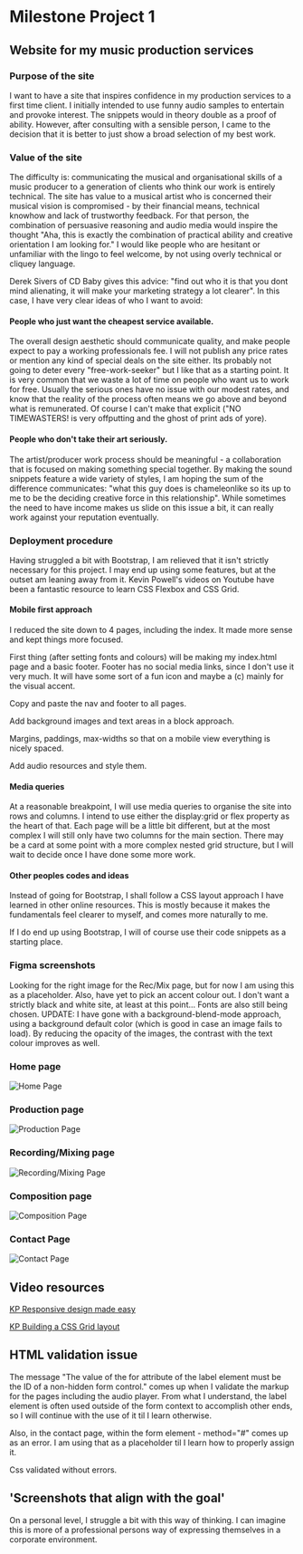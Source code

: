 # Milestone Project 1

## Website for my music production services

### Purpose of the site

I want to have a site that inspires confidence in my production services to a first time client. I initially intended to use funny audio samples to entertain and provoke interest. The snippets would in theory double as a proof of ability. However, after consulting with a sensible person, I came to the decision that it is better to just show a broad selection of my best work.

### Value of the site

The difficulty is: communicating the musical and organisational skills of a music producer to a generation of clients who think our work is entirely technical. The site has value to a musical artist who is concerned their musical vision is compromised - by their financial means, technical knowhow and lack of trustworthy feedback. For that person, the combination of persuasive reasoning and audio media would inspire the thought "Aha, this is exactly the combination of practical ability and creative orientation I am looking for." I would like people who are hesitant or unfamiliar with the lingo to feel welcome, by not using overly technical or cliquey language.

Derek Sivers of CD Baby gives this advice: "find out who it is that you dont mind alienating, it will make your marketing strategy a lot clearer". In this case, I have very clear ideas of who I want to avoid:

#### People who just want the cheapest service available.

The overall design aesthetic should communicate quality, and make people expect to pay a working professionals fee. I will not publish any price rates or mention any kind of special deals on the site either. Its probably not going to deter every "free-work-seeker" but I like that as a starting point. It is very common that we waste a lot of time on people who want us to work for free. Usually the serious ones have no issue with our modest rates, and know that the reality of the process often means we go above and beyond what is remunerated. Of course I can't make that explicit ("NO TIMEWASTERS! is very offputting and the ghost of print ads of yore).

#### People who don't take their art seriously.

The artist/producer work process should be meaningful - a collaboration that is focused on making something special together. By making the sound snippets feature a wide variety of styles, I am hoping the sum of the difference communicates: "what this guy does is chameleonlike so its up to me to be the deciding creative force in this relationship". While sometimes the need to have income makes us slide on this issue a bit, it can really work against your reputation eventually.

### Deployment procedure

Having struggled a bit with Bootstrap, I am relieved that it isn't strictly necessary for this project. I may end up using some features, but at the outset am leaning away from it. Kevin Powell's videos on Youtube have been a fantastic resource to learn CSS Flexbox and CSS Grid.

#### Mobile first approach

I reduced the site down to 4 pages, including the index. It made more sense and kept things more focused.

First thing (after setting fonts and colours) will be making my index.html page and a basic footer. Footer has no social media links, since I don't use it very much. It will have some sort of a fun icon and maybe a (c) mainly for the visual accent.

Copy and paste the nav and footer to all pages.

Add background images and text areas in a block approach.

Margins, paddings, max-widths so that on a mobile view everything is nicely spaced.

Add audio resources and style them.

#### Media queries

At a reasonable breakpoint, I will use media queries to organise the site into rows and columns. I intend to use either the display:grid or flex property as the heart of that. Each page will be a little bit different, but at the most complex I will still only have two columns for the main section. There may be a card at some point with a more complex nested grid structure, but I will wait to decide once I have done some more work.

#### Other peoples codes and ideas

Instead of going for Bootstrap, I shall follow a CSS layout approach I have learned in other online resources. This is mostly because it makes the fundamentals feel clearer to myself, and comes more naturally to me.

If I do end up using Bootstrap, I will of course use their code snippets as a starting place.

### Figma screenshots

Looking for the right image for the Rec/Mix page, but for now I am using this as a placeholder. Also, have yet to pick an accent colour out. I don't want a strictly black and white site, at least at this point... Fonts are also still being chosen. UPDATE: I have gone with a background-blend-mode approach, using a background default color (which is good in case an image fails to load). By reducing the opacity of the images, the contrast with the text colour improves as well.

### Home page

![Home Page](readmeimg/home.png)

### Production page

![Production Page](readmeimg/prod.png)

### Recording/Mixing page

![Recording/Mixing Page](readmeimg/recmix.png)

### Composition page

![Composition Page](readmeimg/compose.png)

### Contact Page

![Contact Page](readmeimg/contact.png)

## Video resources

[KP Responsive design made easy](https://www.youtube.com/watch?v=bn-DQCifeQQ)

[KP Building a CSS Grid layout](https://www.youtube.com/watch?v=v5KzBPUEgGQ)

## HTML validation issue

The message "The value of the for attribute of the label element must be the ID of a non-hidden form control." comes up when I validate the markup for the pages including the audio player. From what I understand, the label element is often used outside of the form context to accomplish other ends, so I will continue with the use of it til I learn otherwise.

Also, in the contact page, within the form element - method="#" comes up as an error. I am using that as a placeholder til I learn how to properly assign it.

Css validated without errors.

## 'Screenshots that align with the goal'

On a personal level, I struggle a bit with this way of thinking. I can imagine this is more of a professional persons way of expressing themselves in a corporate environment.
